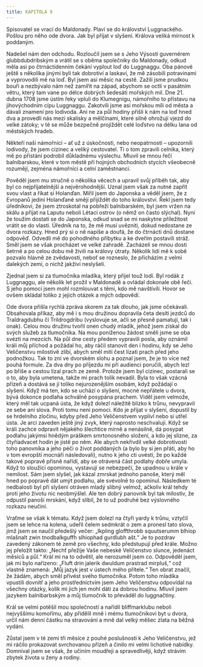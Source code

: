 ```yaml
---
title: KAPITOLA 9
---
```


Spisovatel se vrací do Maldonady. Plaví se do království Luggnackého. Pošlou pro něho ode dvora. Jak byl přijat v slyšení. Králova veliká mírnost k poddaným.

Nadešel nám den odchodu. Rozloučil jsem se s Jeho Výsostí guvernérem glubbdubdribským a vrátil se s oběma společníky do Maldonady, odkud měla asi po čtrnáctidenním čekání vyplout loď do Luggnaggu. Oba pánové ještě s několika jinými byli tak dobrotiví a laskaví, že mě zásobili potravinami a vyprovodili mě na loď. Byl jsem asi měsíc na cestě. Zažili jsme prudkou bouři a nezbývalo nám než zamířit na západ, abychom se octli v pasátním větru, který tam vane po délce dobrých šedesáti mořských mil. Dne 21. dubna 1708 jsme ústím řeky vpluli do Klumegnigu, námořního to přístavu na jihovýchodním cípu Luggnaggu. Zakotvili jsme asi mořskou míli od města a dávali znamení pro lodivoda. Ani ne za půl hodiny přišli k nám na loď hned dva a provedli nás mezi skalisky a mělčinami, které silně ohrožují vjezd do velké zátoky; v té se může bezpečně projíždět celé loďstvo na délku lana od městských hradeb.

Někteří naši námořníci – ať už z úskočnosti, nebo neopatrnosti – upozornili lodivody, že jsem cizinec a veliký cestovatel. Ti o tom zpravili celníka, který mě po přistání podrobil důkladnému výslechu. Mluvil se mnou řečí balnibarskou, které v tom městě při hojných obchodních stycích všeobecně rozumějí, zejména námořníci a celní zaměstnanci.

Pověděl jsem mu stručně o několika věcech a upravil svůj příběh tak, aby byl co nejpřijatelnější a nejvěrohodnější. Uznal jsem však za nutné zapřít svou vlast a říkat si Holanďan. Mířil jsem do Japonska a věděl jsem, že z Evropanů jediní Holanďané smějí přijíždět do toho království. Řekl jsem tedy úředníkovi, že jsem ztroskotal na pobřeží balnibarském, byl jsem vržen na skálu a přijat na Laputu neboli Létací ostrov (o němž on často slýchal). Nyní že toužím dostati se do Japonska, odkud snad se mi naskytne příležitost vrátit se do vlasti. Úředník na to, že mě musí uvězniti, dokud nedostane ze dvora rozkazy. Hned prý si o ně napíše a doufá, že do čtrnácti dnů dostane odpověď. Odvedli mě do pohodlného příbytku a ke dveřím postavili stráž. Směl jsem se však procházet ve velké zahradě. Zacházeli se mnou dosti šetrně a po celou dobu mě živili na královy útraty. Několik lidí mě k sobě pozvalo hlavně ze zvědavosti, neboť se rozneslo, že přicházím z velmi dalekých zemí, o nichž jakživi neslyšeli.

Zjednal jsem si za tlumočníka mladíka, který přijel touž lodí. Byl rodák z Luggnaggu, ale několik let prožil v Maldonadě a ovládal dokonale obě řeči. S jeho pomocí jsem mohl rozmlouvat s těmi, kdo mě navštívili. Hovor se ovšem skládal toliko z jejich otázek a mých odpovědí.

Ode dvora přišla rychlá zpráva skorem za tak dlouho, jak jsme očekávali. Obsahovala příkaz, aby mě i s mou družinou dopravila četa desíti jezdců do Traldragdubhu či Trildrogdribu (vyslovuje se, ačli se přesně pamatuji, tak i onak). Celou mou družinu tvořil onen chudý mladík, jehož jsem získal do svých služeb za tlumočníka. Na mou poníženou žádost směli jsme se oba svézti na mezcích. Na půl dne cesty předem vypravili posla, aby oznámil králi můj příchod a požádal ho, aby ráčil stanovit den i hodinu, kdy se Jeho Veličenstvu milostivě zlíbí, abych směl míti čest lízati prach před jeho podnožkou. Tak to zní ve dvorském slohu a poznal jsem, že je to více než pouhá formule. Za dva dny po příjezdu mi při audienci poručili, abych lezl po břiše a cestou lízal prach ze země. Protože jsem byl cizinec, postarali se o to, aby byla umetena, takže mi prach tolik nevadil. Byla to však vzácná přízeň a dostává se jí toliko nejurozenějším osobám, když požádají o slyšení. Když má ten, kdo se uchází o slyšení, mocné nepřátele u dvora, bývá dokonce podlaha schválně posypána prachem. Viděl jsem velmože, který měl tak ucpaná ústa, že když dolezl náležitě blízko k trůnu, nevypravil ze sebe ani slova. Proti tomu není pomoci. Kdo je přijat v slyšení, dopustil by se hrdelního zločinu, kdyby před Jeho Veličenstvem vyplivl nebo si utřel ústa. Je arci zaveden ještě jiný zvyk, který naprosto neschvaluji. Když se králi zachce odpravit nějakého šlechtice mírně a nenásilně, dá posypat podlahu jakýmsi hnědým práškem smrtonosného složení, a kdo jej slízne, za čtyřiadvacet hodin je jistě po něm. Ale abych nekřivdil velké dobrotivosti toho panovníka a jeho péči o život poddaných (a bylo by si jen přáti, aby ho v tom evropští mocnáři následovali), nutno k jeho cti uvésti, že po každé takové popravě přísně nařídí, aby se otrávená část podlahy dobře umyla. Když to sloužící opominou, vystavují se nebezpečí, že upadnou u krále v nemilost. Sám jsem slyšel, jak kázal zmrskat jednoho panoše, který měl hned po popravě dát umýt podlahu, ale svévolně to opominul. Následkem té nedbalosti byl při slyšení otráven mladý slibný velmož, ačkoliv král tehdy proti jeho životu nic neobmýšlel. Ale ten dobrý panovník byl tak milostiv, že odpustil panoši mrskání, když slíbil, že to už podruhé bez výslovného rozkazu neučiní.

Vraťme se však k tématu. Když jsem dolezl na čtyři yardy k trůnu, vztyčil jsem se lehce na kolena, udeřil čelem sedmkrát o zem a pronesl tato slova, jimž jsem se naučil předešlý večer: „Ikpling gloffthrobb squutserumm blhiop mlašnalt zwin tnodbalkguffh slhiophad gurdlubh ašt.“ Je to pozdrav zavedený zákonem té země pro všechny, kdo předstupují před krále. Možno jej přeložit takto: „Nechť přežije Vaše nebeské Veličenstvo slunce, jedenáct měsíců a půl.“ Král mi na to odvětil, ale nerozuměl jsem co. Odpověděl jsem, jak mi bylo nařízeno: „Fluft drin jalerik dwuldum prastrad mirpluš,“ což vlastně znamená: „Můj jazyk jest v ústech mého přítele.“ Ten obrat značil, že žádám, abych směl přivést svého tlumočníka. Potom toho mladíka vpustili dovnitř a jeho prostřednictvím jsem Jeho Veličenstvu odpovídal na všechny otázky, kolik mi jich jen mohl dáti za dobrou hodinu. Mluvil jsem jazykem balnibarbským a můj tlumočník to převáděl do luggnačtiny.

Král se velmi potěšil mou společností a nařídil bliffmarklubu neboli nejvyššímu komořímu, aby přidělil mně i mému tlumočníkovi byt u dvora, určil nám denní částku na stravování a mně dal velký měšec zlata na běžná vydání.

Zůstal jsem v té zemi tři měsíce z pouhé poslušnosti k Jeho Veličenstvu, jež mi ráčilo prokazovat svrchovanou přízeň a činilo mi velmi lichotivé nabídky. Domníval jsem se však, že učiním moudřeji a spravedlivěji, když strávím zbytek života u ženy a rodiny.
